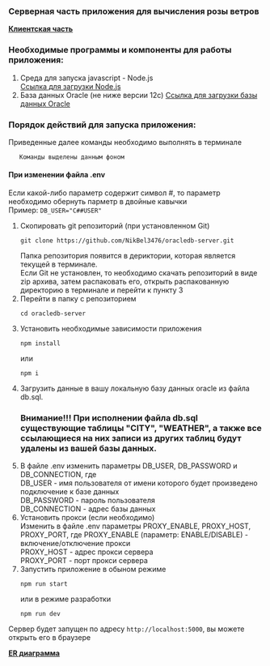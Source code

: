 ### Серверная часть приложения для вычисления розы ветров

**[Клиентская часть](https://github.com/NikBel3476/oracledb-client)**

### Необходимые программы и компоненты для работы приложения:
1. Среда для запуска javascript - Node.js  
   [Ссылка для загрузки Node.js](https://nodejs.org)
2. База данных Oracle (не ниже версии 12c)
   [Ссылка для загрузки базы данных Oracle](https://www.oracle.com/database/technologies/oracle-database-software-downloads.html)

### Порядок действий для запуска приложения:

Приведенные далее команды необходимо выполнять в терминале
```shell
   Команды выделены данным фоном
```

#### При изменении файла .env
Если какой-либо параметр содержит символ #, то параметр необходимо обернуть парметр в двойные кавычки  
Пример: `DB_USER="C##USER"`

1. Скопировать git репозиторий (при установленном Git)
   ```shell
   git clone https://github.com/NikBel3476/oracledb-server.git
   ```  
   Папка репозитория появится в дериктории, которая является текущей в терминале.  
   Если Git не установлен, то необходимо скачать репозиторий в виде zip архива, 
   затем распаковать его, открыть распакованную директорию в терминале и перейти к пункту 3
2. Перейти в папку с репозиторием
   ```shell
   cd oracledb-server
   ```
3. Установить необходимые зависимости приложения
   ```shell
   npm install
   ```
   или
   ```shell
   npm i
   ```
4. Загрузить данные в вашу локальную базу данных oracle из файла db.sql.  
   ### Внимание!!! При исполнении файла db.sql существующие таблицы "CITY", "WEATHER", а также все ссылающиеся на них записи из других таблиц будут удалены из вашей базы данных.
5. В файле .env изменить параметры DB_USER, DB_PASSWORD и DB_CONNECTION, где  
   DB_USER - имя пользователя от имени которого будет произведено подключение к базе данных  
   DB_PASSWORD - пароль пользователя  
   DB_CONNECTION - адрес базы данных
6. Установить прокси (если необходимо)  
   Изменить в файле .env параметры PROXY_ENABLE, PROXY_HOST, PROXY_PORT, где
   PROXY_ENABLE (параметр: ENABLE/DISABLE) - включение/отключение прокси  
   PROXY_HOST - адрес прокси сервера  
   PROXY_PORT - порт прокси сервера
7. Запустить приложение в обыном режиме
    ```npm
    npm run start
    ```
    или в режиме разработки
    ```npm
    npm run dev
    ```

Сервер будет запущен по адресу `http://localhost:5000`, вы можете открыть его в браузере

**[ER диаграмма](https://drive.google.com/file/d/1P1h4_hd9_Tavcdgc0EOPe07LCMm7oGI1/view?usp=sharing)**
